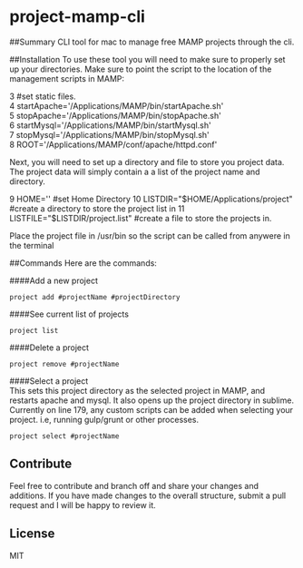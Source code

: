 # project-mamp-cli

##Summary
CLI tool for mac to manage free MAMP projects through the cli.

##Installation
To use these tool you will need to make sure to properly set up your directories. Make sure to point the script to the location of the management scripts in MAMP:  

  3 #set static files.  
  4 startApache='/Applications/MAMP/bin/startApache.sh'  
  5 stopApache='/Applications/MAMP/bin/stopApache.sh'  
  6 startMysql='/Applications/MAMP/bin/startMysql.sh'  
  7 stopMysql='/Applications/MAMP/bin/stopMysql.sh'  
  8 ROOT='/Applications/MAMP/conf/apache/httpd.conf'  
  
Next, you will need to set up a directory and file to store you project data. The project data will simply contain a a list of the project name and directory.
  
  9 HOME='' #set Home Directory
 10 LISTDIR="$HOME/Applications/project" #create a directory to store the project list in
 11 LISTFILE="$LISTDIR/project.list" #create a file to store the projects in.

Place the project file in /usr/bin so the script can be called from anywere in the terminal

##Commands
Here are the commands:

####Add a new project

`project add #projectName #projectDirectory`

####See current list of projects

`project list`

####Delete a project

`project remove #projectName`

####Select a project    
This sets this project directory as the selected project in MAMP, and restarts apache and mysql.
It also opens up the project directory in sublime.  
Currently on line 179, any custom scripts can be added when selecting your project. i.e, running gulp/grunt or other processes.  

`project select #projectName`

## Contribute
Feel free to contribute and branch off and share your changes and additions. If you have made changes to the overall structure, submit a pull request and I will be happy to review it.

## License
MIT

